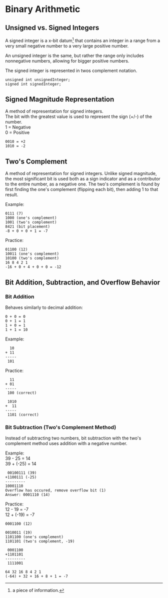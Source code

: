 # Binary Arithmetic

## Unsigned vs. Signed Integers
A signed integer is a x-bit datum[^1] that contains an integer in a range from a very small negative number to a very large positive number.

An unsigned integer is the same, but rather the range only includes nonnegative numbers, allowing for bigger positive numbers.

The signed integer is represented in twos complement notation.
```
unsigned int unsignedInteger;
signed int signedInteger;
```

[^1]: a piece of information.

## Signed Magnitude Representation
A method of representation for signed integers.  
The bit with the greatest value is used to represent the sign (+/-) of the number.  
1 = Negative  
0 = Positive  
```
0010 = +2
1010 = -2
```

## Two's Complement
A method of representation for signed integers.
Unlike signed magnitude, the most significant bit is used both as a sign indicator and as a contributor to the entire number, as a negative one.
The two's complement is found by first finding the one's complement (flipping each bit), then adding 1 to that result.

Example:  
```
0111 (7)
1000 (one's complement)
1001 (two's complement)
8421 (bit placement)
-8 + 0 + 0 + 1 = -7
```

Practice:  
```
01100 (12)
10011 (one's complement)
10100 (two's complement)
16 8 4 2 1
-16 + 0 + 4 + 0 + 0 = -12
```
## Bit Addition, Subtraction, and Overflow Behavior
### Bit Addition
Behaves similarly to decimal addition:  
```
0 + 0 = 0
0 + 1 = 1
1 + 0 = 1
1 + 1 = 10
```
Example:  
```
  10  
+ 11
-----  
 101  
```
Practice:  
```
  11  
+ 01
-----  
 100 (correct)

 1010  
+  11
-----  
 1101 (correct)
```

### Bit Subtraction (Two's Complement Method)
Instead of subtracting two numbers, bit subtraction with the two's complement method uses addition with a negative number.

Example:  
39 - 25 = 14  
39 + (-25) = 14  
```
 00100111 (39)
+1100111 (-25)
---------
10001110
Overflow has occured, remove overflow bit (1)
Answer: 0001110 (14)
```

Practice:  
12 - 19 = -7  
12 + (-19) = -7  
```
0001100 (12)

0010011 (19)
1101100 (one's complement)
1101101 (two's complement, -19)

 0001100
+1101101
---------
 1111001

64 32 16 8 4 2 1
(-64) + 32 + 16 + 8 + 1 = -7
```